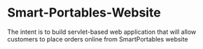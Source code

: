 # Smart-Portables-Website
The intent is to build servlet-based web application that will allow customers to place orders online from SmartPortables website
